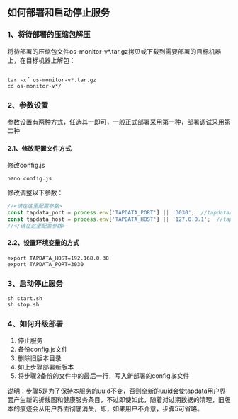 ## 如何部署和启动停止服务

### 1、将待部署的压缩包解压
将待部署的压缩包文件os-monitor-v*.tar.gz拷贝或下载到需要部署的目标机器上，在目标机器上解包：

```shell

tar -xf os-monitor-v*.tar.gz
cd os-monitor-v*/

```

### 2、参数设置

参数设置有两种方式，任选其一即可，一般正式部署采用第一种，部署调试采用第二种

#### 2.1、修改配置文件方式

修改config.js

```shell
nano config.js
```
修改调整以下参数：

```javascript
//<请在这里配置参数>
const tapdata_port = process.env['TAPDATA_PORT'] || '3030';  //tapdata服务器监听端口
const tapdata_host = process.env['TAPDATA_HOST'] || '127.0.0.1';  //tapdata服务器监听IP地址
//</请在这里配置参数>
```

#### 2.2、设置环境变量的方式

```shell
export TAPDATA_HOST=192.168.0.30
export TAPDATA_PORT=3030

```

### 3、启动停止服务

```shell
sh start.sh
sh stop.sh
```

### 4、如何升级部署

1. 停止服务
2. 备份config.js文件
3. 删除旧版本目录
4. 如上步骤部署新版本
5. 将步骤2备份的文件中的最后一行，写入新部署的config.js文件

说明：步骤5是为了保持本服务的uuid不变，否则全新的uuid会使tapdata用户界面产生新的折线图和健康服务条目，不过即使如此，随着对过期数据的清理，旧版本的痕迹会从用户界面彻底消失，即，如果用户不介意，步骤5可省略。

